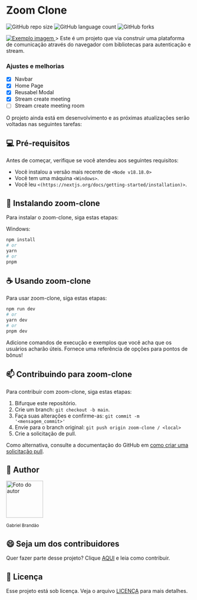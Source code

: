 # Zoom Clone

![GitHub repo size](https://img.shields.io/github/repo-size/gabrielbrandaosales/zoom-clone?style=for-the-badge)
![GitHub language count](https://img.shields.io/github/languages/count/gabrielbrandaosales/zoom-clone?style=for-the-badge)
![GitHub forks](https://img.shields.io/github/forks/gabrielbrandaosales/zoom-clone?style=for-the-badge)
<!--![Bitbucket open issues](https://img.shields.io/bitbucket/issues/gabrielbrandaosales/zoom-clone?style=for-the-badge)
![Bitbucket open pull requests](https://img.shields.io/bitbucket/pr-raw/gabrielbrandaosales/zoom-clone?style=for-the-badge)-->

<a href='http://yoom-clone-pearl.vercel.app' target="_blank">
<img src="https://i.imgur.com/ChHH6b7.png" alt="Exemplo imagem">
</a>  
> Este é um projeto que via construir uma plataforma de comunicação através do navegador com bibliotecas para autenticação e stream.

### Ajustes e melhorias

- [x] Navbar
- [x] Home Page
- [x] Reusabel Modal
- [x] Stream create meeting
- [ ] Stream create meeting room

O projeto ainda está em desenvolvimento e as próximas atualizações serão voltadas nas seguintes tarefas:



## 💻 Pré-requisitos

Antes de começar, verifique se você atendeu aos seguintes requisitos:

- Você instalou a versão mais recente de `<Node v18.18.0>`
- Você tem uma máquina `<Windows>`.
- Você leu `<(https://nextjs.org/docs/getting-started/installation)>`.

## 🚀 Instalando zoom-clone

Para instalar o zoom-clone, siga estas etapas:

Windows:

```bash
npm install
# or
yarn
# or
pnpm
```

## ☕ Usando zoom-clone

Para usar zoom-clone, siga estas etapas:

```bash
npm run dev
# or
yarn dev
# or
pnpm dev
```

Adicione comandos de execução e exemplos que você acha que os usuários acharão úteis. Fornece uma referência de opções para pontos de bônus!

## 📫 Contribuindo para zoom-clone

Para contribuir com zoom-clone, siga estas etapas:

1. Bifurque este repositório.
2. Crie um branch: `git checkout -b main`.
3. Faça suas alterações e confirme-as: `git commit -m '<mensagem_commit>'`
4. Envie para o branch original: `git push origin zoom-clone / <local>`
5. Crie a solicitação de pull.

Como alternativa, consulte a documentação do GitHub em [como criar uma solicitação pull](https://help.github.com/en/github/collaborating-with-issues-and-pull-requests/creating-a-pull-request).

<!--## 🤝 Colaboradores

Agradecemos às seguintes pessoas que contribuíram para este projeto:

<table>
  <tr>
    <td align="center">
      <a href="#" title="defina o titulo do link">
        <img src="https://avatars3.githubusercontent.com/u/31936044" width="100px;" alt="Foto do Iuri Silva no GitHub"/><br>
        <sub>
          <b>Iuri Silva</b>
        </sub>
      </a>
    </td>
    <td align="center">
      <a href="#" title="defina o titulo do link">
        <img src="https://s2.glbimg.com/FUcw2usZfSTL6yCCGj3L3v3SpJ8=/smart/e.glbimg.com/og/ed/f/original/2019/04/25/zuckerberg_podcast.jpg" width="100px;" alt="Foto do Mark Zuckerberg"/><br>
        <sub>
          <b>Mark Zuckerberg</b>
        </sub>
      </a>
    </td>
    <td align="center">
      <a href="#" title="defina o titulo do link">
        <img src="https://miro.medium.com/max/360/0*1SkS3mSorArvY9kS.jpg" width="100px;" alt="Foto do Steve Jobs"/><br>
        <sub>
          <b>Steve Jobs</b>
        </sub>
      </a>
    </td>
  </tr>
</table> -->

## 🧑 Author

<img src='https://github.com/gabrielbrandaosales.png' alt='Foto do autor' width='100px'/>

<sub>Gabriel Brandão</sub> 

## 😄 Seja um dos contribuidores

Quer fazer parte desse projeto? Clique [AQUI](CONTRIBUTING.md) e leia como contribuir. 

## 📝 Licença

Esse projeto está sob licença. Veja o arquivo [LICENÇA](LICENSE.md) para mais detalhes.
